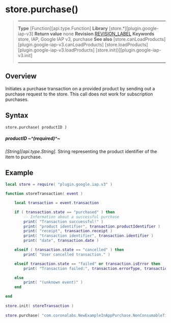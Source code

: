 
# store.purchase()

> --------------------- ------------------------------------------------------------------------------------------
> __Type__              [Function][api.type.Function]
> __Library__           [store.*][plugin.google-iap-v3]
> __Return value__      none
> __Revision__          [REVISION_LABEL](REVISION_URL)
> __Keywords__          store, IAP, Google IAP v3, purchase
> __See also__          [store.canLoadProducts][plugin.google-iap-v3.canLoadProducts]
>								[store.loadProducts][plugin.google-iap-v3.loadProducts]
>								[store.init()][plugin.google-iap-v3.init]
> --------------------- ------------------------------------------------------------------------------------------


## Overview

Initiates a purchase transaction on a provided product by sending out a purchase request to the store. This call does not work for subscription purchases.


## Syntax

	store.purchase( productID )

##### productID ~^(required)^~
_[String][api.type.String]._ String representing the product identifier of the item to purchase.


## Example

`````lua
local store = require( "plugin.google.iap.v3" )

function storeTransaction( event )

	local transaction = event.transaction

	if ( transaction.state == "purchased" ) then
		-- Information about a successful purchase
		print( "Transaction succuessful!" )
		print( "product identifier", transaction.productIdentifier )
		print( "receipt", transaction.receipt )
		print( "transaction identifier", transaction.identifier )
		print( "date", transaction.date )

	elseif ( transaction.state == "cancelled" ) then
		print( "User cancelled transaction." )

	elseif transaction.state == "failed" or transaction.isError then
		print( "Transaction failed:", transaction.errorType, transaction.errorString )

	else
		print( "(unknown event)" )
	end

end
 
store.init( storeTransaction )
 
store.purchase( "com.coronalabs.NewExampleInAppPurchase.NonConsumableTier1" )
`````
